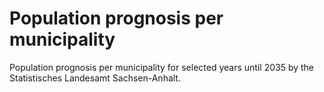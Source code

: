 # Population prognosis per municipality

Population prognosis per municipality for selected years until 2035 by the
Statistisches Landesamt Sachsen-Anhalt.